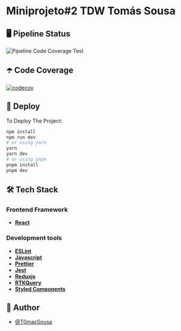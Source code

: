 # Miniprojeto#2 TDW Tomás Sousa

## 🖥️ Pipeline Status
![Pipeline Code Coverage Test](https://github.com/T0masSousa/tdw-mp2-Tomas-Sousa/actions/workflows/main.yml/badge.svg)

## ☂️ Code Coverage
[![codecov](https://codecov.io/gh/T0masSousa/tdw-mp2-Tomas-Sousa/branch/main/graph/badge.svg?token=9F7R2Pu9hL)](https://codecov.io/gh/T0masSousa/tdw-mp2-Tomas-Sousa)
## 🚀 Deploy

To Deploy The Project:
```bash
npm install
npm run dev
# or using yarn
yarn
yarn dev
# or using pnpm
pnpm install
pnpm dev
```

## 🛠️ Tech Stack

### Frontend Framework

- **[React](https://nextjs.org/](https://react.dev/))**

### Development tools

- **[ESLint](https://eslint.org/)**
- **[Javascript](https://developer.mozilla.org/en-US/docs/Web/JavaScript)**
- **[Prettier](https://prettier.io/)**
- **[Jest](https://jestjs.io/)**
- **[Reduxjs](https://redux.js.org/)**
- **[RTKQuery](https://redux-toolkit.js.org/rtk-query/overview)**
- **[Styled Components](https://styled-components.com/)**


## 👥 Author

- [@T0masSousa](https://github.com/T0masSousa)









